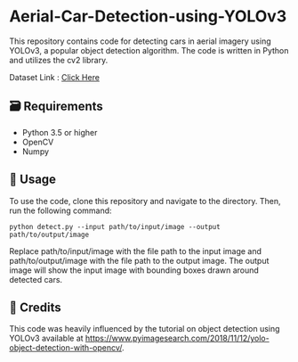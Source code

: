 # Aerial-Car-Detection-using-YOLOv3

This repository contains code for detecting cars in aerial imagery using YOLOv3, a popular object detection algorithm. The code is written in Python and utilizes the cv2 library.

Dataset Link : [Click Here](https://drive.google.com/drive/folders/1RSChYjyFhJZFs8h0meLn6xpowXOAhvrZ?usp=sharing)

## 🗃️ Requirements
- Python 3.5 or higher
- OpenCV
- Numpy

## 📸 Usage
To use the code, clone this repository and navigate to the directory. Then, run the following command:

```Copy code
python detect.py --input path/to/input/image --output path/to/output/image
```
Replace path/to/input/image with the file path to the input image and path/to/output/image with the file path to the output image. The output image will show the input image with bounding boxes drawn around detected cars.

## 🎫 Credits
This code was heavily influenced by the tutorial on object detection using YOLOv3 available at https://www.pyimagesearch.com/2018/11/12/yolo-object-detection-with-opencv/.

